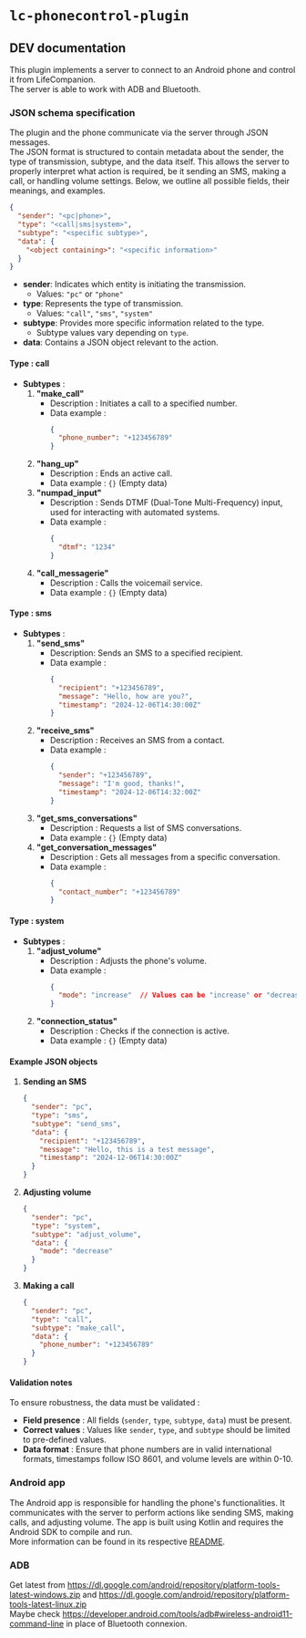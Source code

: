 # `lc-phonecontrol-plugin`
## DEV documentation

This plugin implements a server to connect to an Android phone and control it from LifeCompanion.  
The server is able to work with ADB and Bluetooth.

### JSON schema specification
The plugin and the phone communicate via the server through JSON messages.  
The JSON format is structured to contain metadata about the sender, the type of transmission, subtype, and the data itself. This allows the server to properly interpret what action is required, be it sending an SMS, making a call, or handling volume settings. Below, we outline all possible fields, their meanings, and examples.
```json
{
  "sender": "<pc|phone>",
  "type": "<call|sms|system>",
  "subtype": "<specific subtype>",
  "data": {
    "<object containing>": "<specific information>"
  }
}
```
- **sender**: Indicates which entity is initiating the transmission.
  - Values: `"pc"` or `"phone"`
- **type**: Represents the type of transmission.
  - Values: `"call"`, `"sms"`, `"system"`
- **subtype**: Provides more specific information related to the type.
  - Subtype values vary depending on `type`.
- **data**: Contains a JSON object relevant to the action.

#### Type : **call**
- **Subtypes** :
  1. **"make_call"**
     - Description : Initiates a call to a specified number.
     - Data example :
       ```json
       {
         "phone_number": "+123456789"
       }
       ```
  2. **"hang_up"**
     - Description : Ends an active call.
     - Data example : `{}` (Empty data)
  3. **"numpad_input"**
     - Description : Sends DTMF (Dual-Tone Multi-Frequency) input, used for interacting with automated systems.
     - Data example :
       ```json
       {
         "dtmf": "1234"
       }
       ```
  4. **"call_messagerie"**
     - Description : Calls the voicemail service.
     - Data example : `{}` (Empty data)

#### Type : **sms**
- **Subtypes** :
  1. **"send_sms"**
     - Description: Sends an SMS to a specified recipient.
     - Data example :
       ```json
       {
         "recipient": "+123456789",
         "message": "Hello, how are you?",
         "timestamp": "2024-12-06T14:30:00Z"
       }
       ```
  2. **"receive_sms"**
     - Description : Receives an SMS from a contact.
     - Data example :
       ```json
       {
         "sender": "+123456789",
         "message": "I'm good, thanks!",
         "timestamp": "2024-12-06T14:32:00Z"
       }
       ```
  3. **"get_sms_conversations"**
     - Description : Requests a list of SMS conversations.
     - Data example : `{}` (Empty data)
  4. **"get_conversation_messages"**
     - Description : Gets all messages from a specific conversation.
     - Data example :
       ```json
       {
         "contact_number": "+123456789"
       }
       ```

#### Type : **system**
- **Subtypes** :
  1. **"adjust_volume"**
     - Description : Adjusts the phone's volume.
     - Data example :
       ```json
       {
         "mode": "increase"  // Values can be "increase" or "decrease"
       }
       ```
  2. **"connection_status"**
     - Description : Checks if the connection is active.
     - Data example : `{}` (Empty data)

#### Example JSON objects
1. **Sending an SMS**
   ```json
   {
     "sender": "pc",
     "type": "sms",
     "subtype": "send_sms",
     "data": {
       "recipient": "+123456789",
       "message": "Hello, this is a test message",
       "timestamp": "2024-12-06T14:30:00Z"
     }
   }
   ```
2. **Adjusting volume**

   ```json
   {
     "sender": "pc",
     "type": "system",
     "subtype": "adjust_volume",
     "data": {
       "mode": "decrease"
     }
   }
   ```
3. **Making a call**
   ```json
   {
     "sender": "pc",
     "type": "call",
     "subtype": "make_call",
     "data": {
       "phone_number": "+123456789"
     }
   }
   ```

#### Validation notes
To ensure robustness, the data must be validated :
- **Field presence** : All fields (`sender`, `type`, `subtype`, `data`) must be present.
- **Correct values** : Values like `sender`, `type`, and `subtype` should be limited to pre-defined values.
- **Data format** : Ensure that phone numbers are in valid international formats, timestamps follow ISO 8601, and volume levels are within 0-10.

### Android app
The Android app is responsible for handling the phone's functionalities. It communicates with the server to perform actions like sending SMS, making calls, and adjusting volume. The app is built using Kotlin and requires the Android SDK to compile and run.  
More information can be found in its respective [README](android/README.md).

### ADB
Get latest from https://dl.google.com/android/repository/platform-tools-latest-windows.zip and https://dl.google.com/android/repository/platform-tools-latest-linux.zip  
Maybe check https://developer.android.com/tools/adb#wireless-android11-command-line in place of Bluetooth connexion.
